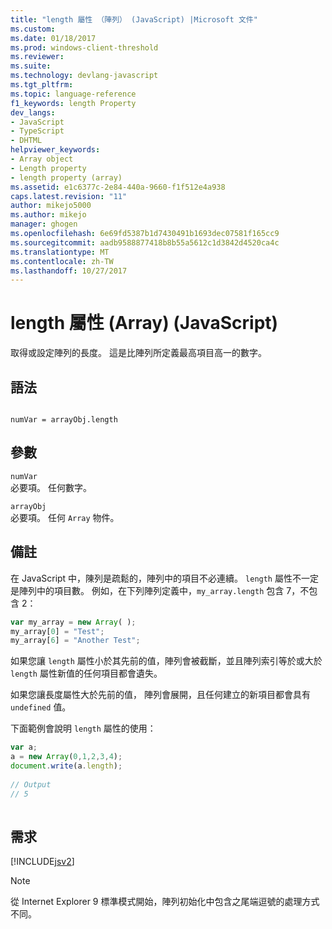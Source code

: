 ```yaml
---
title: "length 屬性 （陣列） (JavaScript) |Microsoft 文件"
ms.custom: 
ms.date: 01/18/2017
ms.prod: windows-client-threshold
ms.reviewer: 
ms.suite: 
ms.technology: devlang-javascript
ms.tgt_pltfrm: 
ms.topic: language-reference
f1_keywords: length Property
dev_langs:
- JavaScript
- TypeScript
- DHTML
helpviewer_keywords:
- Array object
- Length property
- length property (array)
ms.assetid: e1c6377c-2e84-440a-9660-f1f512e4a938
caps.latest.revision: "11"
author: mikejo5000
ms.author: mikejo
manager: ghogen
ms.openlocfilehash: 6e69fd5387b1d7430491b1693dec07581f165cc9
ms.sourcegitcommit: aadb9588877418b8b55a5612c1d3842d4520ca4c
ms.translationtype: MT
ms.contentlocale: zh-TW
ms.lasthandoff: 10/27/2017
---
```

# <a name="length-property-array-javascript"></a>length 屬性 (Array) (JavaScript)
取得或設定陣列的長度。 這是比陣列所定義最高項目高一的數字。  
  
## <a name="syntax"></a>語法  
  
```  
  
numVar = arrayObj.length   
```  
  
## <a name="parameters"></a>參數  
 `numVar`  
 必要項。 任何數字。  
  
 `arrayObj`  
 必要項。 任何 `Array` 物件。  
  
## <a name="remarks"></a>備註  
 在 JavaScript 中，陳列是疏鬆的，陣列中的項目不必連續。 `length` 屬性不一定是陣列中的項目數。 例如，在下列陣列定義中，`my_array.length` 包含 7，不包含 2：  
  
```JavaScript  
var my_array = new Array( );  
my_array[0] = "Test";  
my_array[6] = "Another Test";  
```  
  
 如果您讓 `length` 屬性小於其先前的值，陣列會被截斷，並且陣列索引等於或大於 `length` 屬性新值的任何項目都會遺失。  
  
 如果您讓長度屬性大於先前的值， 陣列會展開，且任何建立的新項目都會具有 `undefined` 值。  
  
 下面範例會說明 `length` 屬性的使用：  
  
```JavaScript  
var a;  
a = new Array(0,1,2,3,4);  
document.write(a.length);  
  
// Output  
// 5  
  
```  
  
## <a name="requirements"></a>需求  
 [!INCLUDE[jsv2](../../javascript/reference/includes/jsv2-md.md)]  
  
> [!NOTE]
>  從 Internet Explorer 9 標準模式開始，陣列初始化中包含之尾端逗號的處理方式不同。